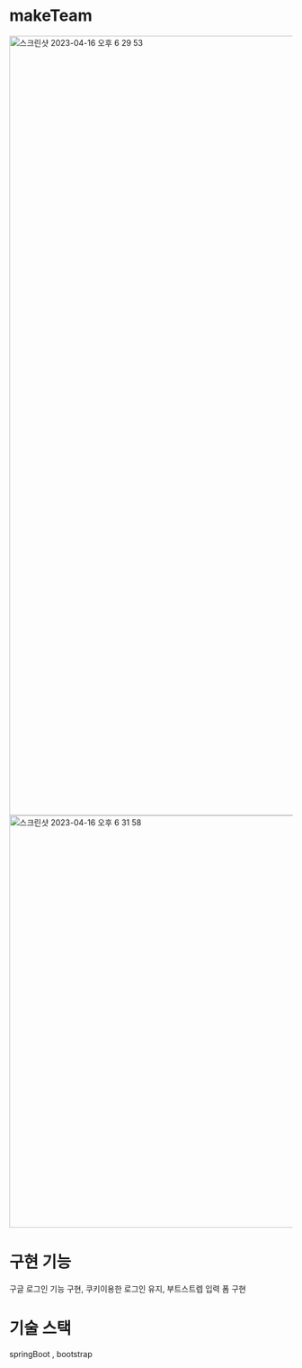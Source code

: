 # makeTeam
<div>
<img width="1386" alt="스크린샷 2023-04-16 오후 6 29 53" src="https://user-images.githubusercontent.com/53941701/232289906-3af53c5b-a536-4e25-9031-03afebd610c9.png">
<img width="733" alt="스크린샷 2023-04-16 오후 6 31 58" src="https://user-images.githubusercontent.com/53941701/232289942-507a0c9d-dd06-4c27-a569-ad9eec6df41a.png">
</div>


# 구현 기능
구글 로그인 기능 구현, 쿠키이용한 로그인 유지, 부트스트렙 입력 폼 구현

# 기술 스택
springBoot , bootstrap
